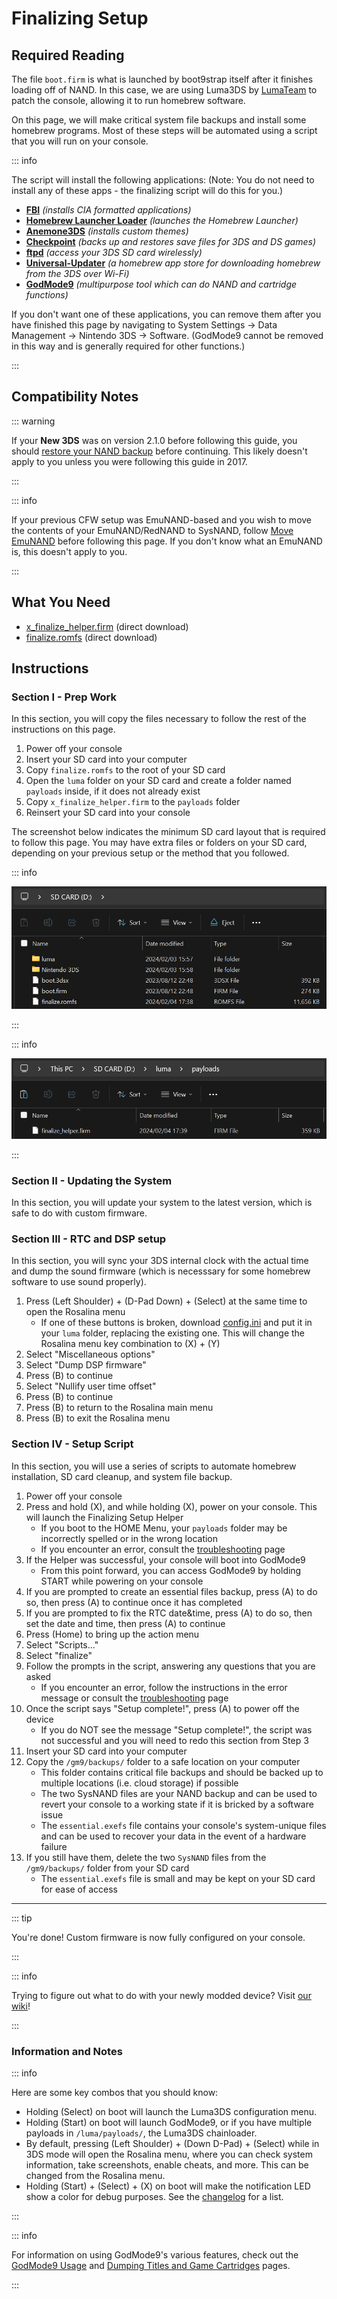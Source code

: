 # Finalizing Setup

## Required Reading

The file `boot.firm` is what is launched by boot9strap itself after it finishes loading off of NAND. In this case, we are using Luma3DS by [LumaTeam](https://github.com/LumaTeam/) to patch the console, allowing it to run homebrew software.

On this page, we will make critical system file backups and install some homebrew programs. Most of these steps will be automated using a script that you will run on your console.

::: info

The script will install the following applications:
(Note: You do not need to install any of these apps - the finalizing script will do this for you.)

+  **[FBI](https://github.com/lifehackerhansol/FBI)** *(installs CIA formatted applications)*
+  **[Homebrew Launcher Loader](https://github.com/PabloMK7/homebrew_launcher_dummy)** *(launches the Homebrew Launcher)*
+  **[Anemone3DS](https://github.com/astronautlevel2/Anemone3DS)** *(installs custom themes)*
+  **[Checkpoint](https://github.com/FlagBrew/Checkpoint)** *(backs up and restores save files for 3DS and DS games)*
+  **[ftpd](https://github.com/mtheall/ftpd)** *(access your 3DS SD card wirelessly)*
+  **[Universal-Updater](https://github.com/Universal-Team/Universal-Updater/)** *(a homebrew app store for downloading homebrew from the 3DS over Wi-Fi)*
+  **[GodMode9](https://github.com/d0k3/GodMode9)** *(multipurpose tool which can do NAND and cartridge functions)*

If you don't want one of these applications, you can remove them after you have finished this page by navigating to System Settings -> Data Management -> Nintendo 3DS -> Software. (GodMode9 cannot be removed in this way and is generally required for other functions.)

:::

## Compatibility Notes

::: warning

If your **New 3DS** was on version 2.1.0 before following this guide, you should [restore your NAND backup](godmode9-usage#restoring-a-nand-backup) before continuing. This likely doesn't apply to you unless you were following this guide in 2017.

:::

::: info

If your previous CFW setup was EmuNAND-based and you wish to move the contents of your EmuNAND/RedNAND to SysNAND, follow [Move EmuNAND](move-emunand) before following this page. If you don't know what an EmuNAND is, this doesn't apply to you.

:::

## What You Need

* [x_finalize_helper.firm](https://github.com/hacks-guide/finalize/releases/latest/download/x_finalize_helper.firm) (direct download)
* [finalize.romfs](https://github.com/hacks-guide/finalize/releases/latest/download/finalize.romfs) (direct download)

## Instructions

### Section I - Prep Work

In this section, you will copy the files necessary to follow the rest of the instructions on this page.

1. Power off your console
1. Insert your SD card into your computer
1. Copy `finalize.romfs` to the root of your SD card
1. Open the `luma` folder on your SD card and create a folder named `payloads` inside, if it does not already exist
1. Copy `x_finalize_helper.firm` to the `payloads` folder
1. Reinsert your SD card into your console

The screenshot below indicates the minimum SD card layout that is required to follow this page. You may have extra files or folders on your SD card, depending on your previous setup or the method that you followed.

::: info

![](/images/screenshots/finalizing-root-layout.png)

:::

::: info

![](/images/screenshots/finalizing-luma-payloads.png)

:::

### Section II - Updating the System

In this section, you will update your system to the latest version, which is safe to do with custom firmware.

<!--@include: ./_include/sysupdate.md -->

### Section III - RTC and DSP setup

In this section, you will sync your 3DS internal clock with the actual time and dump the sound firmware (which is necesssary for some homebrew software to use sound properly).

1. Press (Left Shoulder) + (D-Pad Down) + (Select) at the same time to open the Rosalina menu
    + If one of these buttons is broken, download [config.ini](/assets/config.ini) and put it in your `luma` folder, replacing the existing one. This will change the Rosalina menu key combination to (X) + (Y)
1. Select "Miscellaneous options"
1. Select "Dump DSP firmware"
1. Press (B) to continue
1. Select "Nullify user time offset"
1. Press (B) to continue
1. Press (B) to return to the Rosalina main menu
1. Press (B) to exit the Rosalina menu

### Section IV - Setup Script

In this section, you will use a series of scripts to automate homebrew installation, SD card cleanup, and system file backup.

1. Power off your console
1. Press and hold (X), and while holding (X), power on your console. This will launch the Finalizing Setup Helper
    + If you boot to the HOME Menu, your `payloads` folder may be incorrectly spelled or in the wrong location
    + If you encounter an error, consult the [troubleshooting](troubleshooting-finalizing-setup) page
1. If the Helper was successful, your console will boot into GodMode9
    + From this point forward, you can access GodMode9 by holding START while powering on your console
1. If you are prompted to create an essential files backup, press (A) to do so, then press (A) to continue once it has completed
1. If you are prompted to fix the RTC date&time, press (A) to do so, then set the date and time, then press (A) to continue
1. Press (Home) to bring up the action menu
1. Select "Scripts..."
1. Select "finalize"
1. Follow the prompts in the script, answering any questions that you are asked
    + If you encounter an error, follow the instructions in the error message or consult the [troubleshooting](troubleshooting-finalizing-setup) page
1. Once the script says "Setup complete!", press (A) to power off the device
    + If you do NOT see the message "Setup complete!", the script was not successful and you will need to redo this section from Step 3
1. Insert your SD card into your computer
1. Copy the `/gm9/backups/` folder to a safe location on your computer
    + This folder contains critical file backups and should be backed up to multiple locations (i.e. cloud storage) if possible
    + The two SysNAND files are your NAND backup and can be used to revert your console to a working state if it is bricked by a software issue
    + The `essential.exefs` file contains your console's system-unique files and can be used to recover your data in the event of a hardware failure
1. If you still have them, delete the two `SysNAND` files from the `/gm9/backups/` folder from your SD card
    + The `essential.exefs` file is small and may be kept on your SD card for ease of access

___

::: tip

You're done! Custom firmware is now fully configured on your console.

:::

::: info

Trying to figure out what to do with your newly modded device? Visit [our wiki](https://wiki.hacks.guide/wiki/3DS:Things_to_do)!

:::

### Information and Notes

::: info

Here are some key combos that you should know:

+ Holding (Select) on boot will launch the Luma3DS configuration menu.
+ Holding (Start) on boot will launch GodMode9, or if you have multiple payloads in `/luma/payloads/`, the Luma3DS chainloader.
+ By default, pressing (Left Shoulder) + (Down D-Pad) + (Select) while in 3DS mode will open the Rosalina menu, where you can check system information, take screenshots, enable cheats, and more. This can be changed from the Rosalina menu.
+ Holding (Start) + (Select) + (X) on boot will make the notification LED show a color for debug purposes. See the [changelog](https://github.com/SciresM/boot9strap/releases/tag/1.4) for a list.

:::

::: info

For information on using GodMode9's various features, check out the [GodMode9 Usage](godmode9-usage) and [Dumping Titles and Game Cartridges](dumping-titles-and-game-cartridges) pages.

:::
